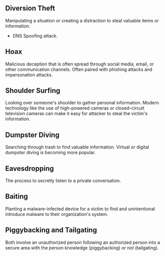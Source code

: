 ## Diversion Theft
Manipulating a situation or creating a distraction to steal valuable items or information.
- DNS Spoofing attack.
## Hoax
Malicious deception that is often spread through social media, email, or other communication channels.
Often paired with phishing attacks and impersonation attacks.
## Shoulder Surfing
Looking over someone's shoulder to gather personal information.
Modern technology like the use of high-powered cameras or closed-circuit television cameras can make it easy for attacker to steal the victim's information.
## Dumpster Diving
Searching through trash to find valuable information.
Virtual or digital dumpster diving is becoming more popular.
## Eavesdropping
The process to secretly listen to a private conversation.
## Baiting
Planting a malware-infected device for a victim to find and unintentional introduce malware to their organization's system.
## Piggybacking and Tailgating
Both involve an unauthorized person following an authorized person into a secure area with the person knowledge (piggybacking) or not (tailgating).




